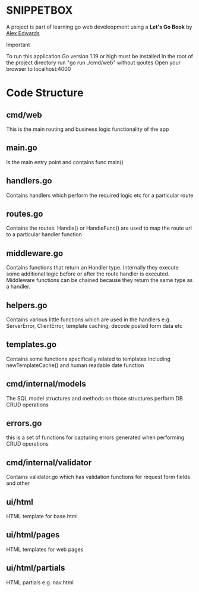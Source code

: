 # SNIPPETBOX
A project is part of learning go web develeopment using a **Let's Go Book** by [Alex Edwards](https://github.com/alexedwards)

> [!IMPORTANT]
> To run this application Go version 1.19 or high must be installed
> In the root of the project directory run "go run ./cmd/web" without qoutes
> Open your browser to localhost:4000

# Code Structure
## cmd/web
This is the main routing and business logic functionality of the app

## main.go
Is the main entry point and contains func main()

## handlers.go
Contains handlers which perform the required logic etc for a particular route

## routes.go
Contains the routes. Handle() or HandleFunc() are used to map the route url to a particular handler function

## middleware.go
Contains functions that return an Handler type. Internally they execute some additional logic before or after the route handler is executed. Middleware functions can be chained because they return the same type as a handler.

## helpers.go
Contains various little functions which are used in the handlers e.g. ServerError, ClientError, template caching, decode posted form data etc

## templates.go
Contains some functions specifically related to templates including newTemplateCache() and human readable date function

## cmd/internal/models
The SQL model structures and methods on those structures perform DB CRUD operations

## errors.go
this is a set of functions for capturing errors generated when performing CRUD operations

## cmd/internal/validator
Contains validator.go which has validation functions for request form fields and other

## ui/html
HTML template for base.html

## ui/html/pages 
HTML templates for web pages

## ui/html/partials
HTML partials e.g. nav.html
